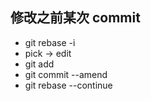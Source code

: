 ## 修改之前某次 commit
- git rebase -i <commit-id>
- pick -> edit
- git add
- git commit --amend
- git rebase --continue 